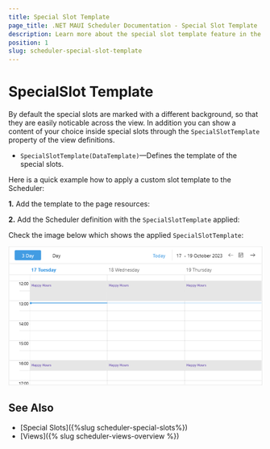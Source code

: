 ```yaml
---
title: Special Slot Template
page_title: .NET MAUI Scheduler Documentation - Special Slot Template
description: Learn more about the special slot template feature in the Telerik UI for .NET MAUI Scheduler control.
position: 1
slug: scheduler-special-slot-template
---
```


# SpecialSlot Template

By default the special slots are marked with a different background, so that they are easily noticable across the view. In addition you can show a content of your choice inside special slots through the `SpecialSlotTemplate` property of the view definitions.

* `SpecialSlotTemplate(DataTemplate)`&mdash;Defines the template of the special slots.

Here is a quick example how to apply a custom slot template to the Scheduler:

**1.** Add the template to the page resources:

<snippet id='scheduler-customslots-resources' />

**2.** Add the Scheduler definition with the `SpecialSlotTemplate` applied:

<snippet id='scheduler-special-slots-template' />

Check the image below which shows the applied `SpecialSlotTemplate`:

![Telerik .NET MAUI Scheduler Special Slot Template](../images/scheduler-specialslots-template.png)

## See Also

- [Special Slots]({%slug scheduler-special-slots%})
- [Views]({% slug scheduler-views-overview %})